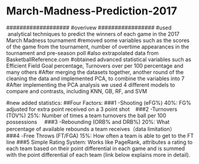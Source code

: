 # March-Madness-Prediction-2017 
###################
#overivew
#################
#used  analytical techniques to predict the winners of each game in the 2017 March Madness tournament
#removed some variables such as the scores of the game from the tournament, number of overtime appearances in the tournament and pre-season poll
#also extrapolated data from BasketballReference.com 
#obtained advanced statistical variables such as Efficient Field Goal percentage, Turnovers over per 100 percentage and many others 
#After merging the datasets together, another round of the cleaning the data and implemented PCA, to combine the variables into 7 
#After implementing the PCA analysis we used 4 different models to compare and contrasts, including KNN, GB, RF, and SVM

#new added statistics:
##Four Factors: 
###1 -Shooting (eFG%) 40%: FG% adjusted for extra point received on a 3 point shot   
###2 -Turnovers (TOV%) 25%: Number of times a team turnovers the ball per 100 possessions     
###3 -Rebounding (ORB% and DRB%) 20%: What percentage of available rebounds a team receives（data limitation）     
###4 -Free Throws (FT/FGA) 15%: How often a team is able to get to the FT line
###5 Simple Rating System: Works like PageRank, attributes a rating to each team based on their point differential in each game and is summed with the point differential of each team (link below explains more in detail).
